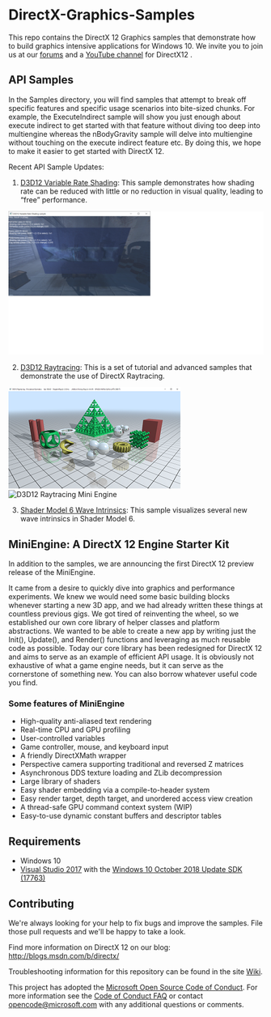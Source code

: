 
# DirectX-Graphics-Samples
This repo contains the DirectX 12 Graphics samples that demonstrate how to build graphics intensive applications for Windows 10. We invite you to join us at our [forums](http://www.directxtech.com/) and a [YouTube channel](https://www.youtube.com/MicrosoftDirectX12andGraphicsEducation) for DirectX12 .

## API Samples
In the Samples directory, you will find samples that attempt to break off specific features and specific usage scenarios into bite-sized chunks. For example, the ExecuteIndirect sample will show you just enough about execute indirect to get started with that feature without diving too deep into multiengine whereas the nBodyGravity sample will delve into multiengine without touching on the execute indirect feature etc. By doing this, we hope to make it easier to get started with DirectX 12.

Recent API Sample Updates:
1. [D3D12 Variable Rate Shading](Samples/Desktop/D3D12VariableRateShading/readme.md): This sample demonstrates how shading rate can be reduced with little or no reduction in visual quality, leading to “free” performance.

![Variable Rate Shading GUI](Samples/Desktop/D3D12VariableRateShading/src/Screenshot.PNG)

2. [D3D12 Raytracing](Samples/Desktop/D3D12Raytracing/readme.md): This is a set of tutorial and advanced samples that demonstrate the use of DirectX Raytracing.

![D3D12 Raytracing Procedural Geometry GUI](Samples/Desktop/D3D12Raytracing/src/D3D12RaytracingProceduralGeometry/Screenshot_small.png)
![D3D12 Raytracing Mini Engine](Samples/Desktop/D3D12Raytracing/src/D3D12RaytracingMiniEngineSample/Screenshot_small.png)

3. [Shader Model 6 Wave Intrinsics](Samples/Desktop/D3D12SM6WaveIntrinsics/readme.md): This sample visualizes several new wave intrinsics in Shader Model 6.

## MiniEngine: A DirectX 12 Engine Starter Kit
In addition to the samples, we are announcing the first DirectX 12 preview release of the MiniEngine.

It came from a desire to quickly dive into graphics and performance experiments.  We knew we would need some basic building blocks whenever starting a new 3D app, and we had already written these things at countless previous gigs.  We got tired of reinventing the wheel, so we established our own core library of helper classes and platform abstractions.  We wanted to be able to create a new app by writing just the Init(), Update(), and Render() functions and leveraging as much reusable code as possible.  Today our core library has been redesigned for DirectX 12 and aims to serve as an example of efficient API usage.  It is obviously not exhaustive of what a game engine needs, but it can serve as the cornerstone of something new.  You can also borrow whatever useful code you find.

### Some features of MiniEngine
* High-quality anti-aliased text rendering
* Real-time CPU and GPU profiling
* User-controlled variables
* Game controller, mouse, and keyboard input
* A friendly DirectXMath wrapper
* Perspective camera supporting traditional and reversed Z matrices
* Asynchronous DDS texture loading and ZLib decompression
* Large library of shaders
* Easy shader embedding via a compile-to-header system
* Easy render target, depth target, and unordered access view creation
* A thread-safe GPU command context system (WIP)
* Easy-to-use dynamic constant buffers and descriptor tables

## Requirements
* Windows 10
* [Visual Studio 2017](https://www.visualstudio.com/) with the [Windows 10 October 2018 Update SDK (17763)](https://developer.microsoft.com/en-US/windows/downloads/windows-10-sdk)

## Contributing
We're always looking for your help to fix bugs and improve the samples.  File those pull requests and we'll be happy to take a look.

Find more information on DirectX 12 on our blog: http://blogs.msdn.com/b/directx/

Troubleshooting information for this repository can be found in the site [Wiki](https://github.com/Microsoft/DirectX-Graphics-Samples/wiki).

This project has adopted the [Microsoft Open Source Code of Conduct](https://opensource.microsoft.com/codeofconduct/). For more information see the [Code of Conduct FAQ](https://opensource.microsoft.com/codeofconduct/faq/) or contact [opencode@microsoft.com](mailto:opencode@microsoft.com) with any additional questions or comments.
